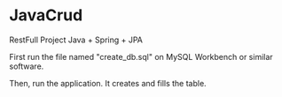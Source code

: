# JavaCrud
RestFull Project Java + Spring + JPA 

First run the file named "create_db.sql" on MySQL Workbench or similar software.

Then, run the application. It creates and fills the table.
